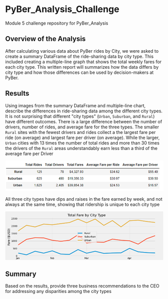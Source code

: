 # PyBer_Analysis_Challenge
Module 5 challenge repository for PyBer_Analysis





## Overview of the Analysis
After calculating various data about PyBer rides by City, we were asked to create a summary DataFrame of the ride-sharing data by city type. This included creating a multiple-line graph that shows the total weekly fares for each city type. This written report will summarizes how the data differs by city type and how those differences can be used by decision-makers at PyBer.

## Results
Using images from the summary DataFrame and multiple-line chart, describe the differences in ride-sharing data among the different city types.
It is not surprising that different "city types" (`Urban`, `Suburban`, and `Rural`) have different outcomes.  There is a large difference between the number of drivers, number of rides, and average fare for the three types.  The smaller `Rural` sites with the fewest drivers and rides collect a the largest fare per ride (on average) and largest fare per driver (on average). While the larger, `Urban` cities with 13 times the number of total rides and more than 30 times the drivers of the `Rural` areas understandably earn less than a third of the average fare per Driver

![Summary by City Type Data Frame](/analysis/Summary_by_City_Type.png)

All three city types have dips and raises in the fare earned by week, and not always at the same time, showing that ridership is unique to each city type

![Graph of Total Fares by City Type](/analysis/Pyber_fare_summary.png)



## Summary
Based on the results, provide three business recommendations to the CEO for addressing any disparities among the city types

